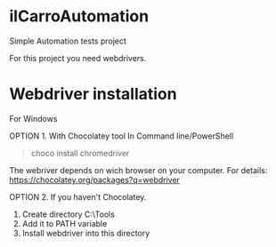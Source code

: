 # ilCarroAutomation
Simple Automation tests project

For this project you need webdrivers.

# Webdriver installation
For Windows

OPTION 1. With Chocolatey tool
In Command line/PowerShell
>choco install chromedriver 

The webriver depends on wich browser on your computer.
For details: https://chocolatey.org/packages?q=webdriver

OPTION 2. If you haven't Chocolatey.
1. Create directory C:\Tools
2. Add it to PATH variable
3. Install webdriver into this directory

